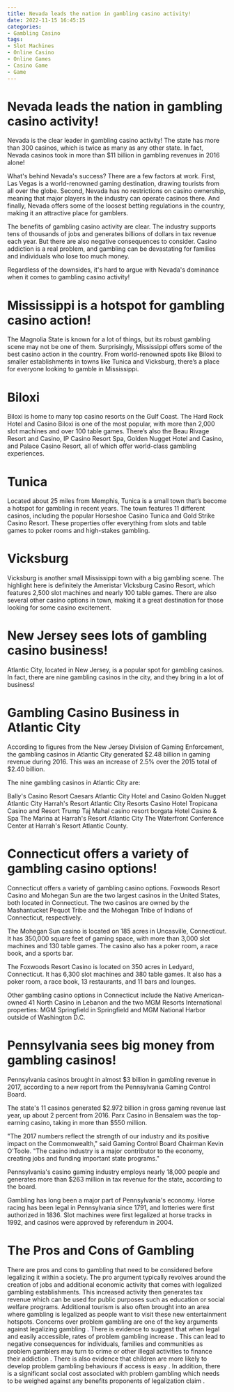 ```yaml
---
title: Nevada leads the nation in gambling casino activity!
date: 2022-11-15 16:45:15
categories:
- Gambling Casino
tags:
- Slot Machines
- Online Casino
- Online Games
- Casino Game
- Game
---
```



#  Nevada leads the nation in gambling casino activity!

Nevada is the clear leader in gambling casino activity! The state has more than 300 casinos, which is twice as many as any other state. In fact, Nevada casinos took in more than $11 billion in gambling revenues in 2016 alone!

What's behind Nevada's success? There are a few factors at work. First, Las Vegas is a world-renowned gaming destination, drawing tourists from all over the globe. Second, Nevada has no restrictions on casino ownership, meaning that major players in the industry can operate casinos there. And finally, Nevada offers some of the loosest betting regulations in the country, making it an attractive place for gamblers.

The benefits of gambling casino activity are clear. The industry supports tens of thousands of jobs and generates billions of dollars in tax revenue each year. But there are also negative consequences to consider. Casino addiction is a real problem, and gambling can be devastating for families and individuals who lose too much money.

Regardless of the downsides, it's hard to argue with Nevada's dominance when it comes to gambling casino activity!

#  Mississippi is a hotspot for gambling casino action!

The Magnolia State is known for a lot of things, but its robust gambling scene may not be one of them. Surprisingly, Mississippi offers some of the best casino action in the country. From world-renowned spots like Biloxi to smaller establishments in towns like Tunica and Vicksburg, there’s a place for everyone looking to gamble in Mississippi.

# Biloxi

Biloxi is home to many top casino resorts on the Gulf Coast. The Hard Rock Hotel and Casino Biloxi is one of the most popular, with more than 2,000 slot machines and over 100 table games. There’s also the Beau Rivage Resort and Casino, IP Casino Resort Spa, Golden Nugget Hotel and Casino, and Palace Casino Resort, all of which offer world-class gambling experiences.

# Tunica

Located about 25 miles from Memphis, Tunica is a small town that’s become a hotspot for gambling in recent years. The town features 11 different casinos, including the popular Horseshoe Casino Tunica and Gold Strike Casino Resort. These properties offer everything from slots and table games to poker rooms and high-stakes gambling.

# Vicksburg

Vicksburg is another small Mississippi town with a big gambling scene. The highlight here is definitely the Ameristar Vicksburg Casino Resort, which features 2,500 slot machines and nearly 100 table games. There are also several other casino options in town, making it a great destination for those looking for some casino excitement.

#  New Jersey sees lots of gambling casino business!

Atlantic City, located in New Jersey, is a popular spot for gambling casinos. In fact, there are nine gambling casinos in the city, and they bring in a lot of business!

# Gambling Casino Business in Atlantic City

According to figures from the New Jersey Division of Gaming Enforcement, the gambling casinos in Atlantic City generated $2.48 billion in gaming revenue during 2016. This was an increase of 2.5% over the 2015 total of $2.40 billion.

The nine gambling casinos in Atlantic City are:

Bally's Casino Resort
Caesars Atlantic City Hotel and Casino
Golden Nugget Atlantic City
Harrah's Resort Atlantic City 
Resorts Casino Hotel
Tropicana Casino and Resort 
Trump Taj Mahal casino resort 
borgata Hotel Casino & Spa 
The Marina at Harrah's Resort Atlantic City
The Waterfront Conference Center at Harrah's Resort Atlantic County.

#  Connecticut offers a variety of gambling casino options!

Connecticut offers a variety of gambling casino options. Foxwoods Resort Casino and Mohegan Sun are the two largest casinos in the United States, both located in Connecticut. The two casinos are owned by the Mashantucket Pequot Tribe and the Mohegan Tribe of Indians of Connecticut, respectively.

The Mohegan Sun casino is located on 185 acres in Uncasville, Connecticut. It has 350,000 square feet of gaming space, with more than 3,000 slot machines and 130 table games. The casino also has a poker room, a race book, and a sports bar.

The Foxwoods Resort Casino is located on 350 acres in Ledyard, Connecticut. It has 6,300 slot machines and 380 table games. It also has a poker room, a race book, 13 restaurants, and 11 bars and lounges.

Other gambling casino options in Connecticut include the Native American-owned 41 North Casino in Lebanon and the two MGM Resorts International properties: MGM Springfield in Springfield and MGM National Harbor outside of Washington D.C.

#  Pennsylvania sees big money from gambling casinos!

Pennsylvania casinos brought in almost $3 billion in gambling revenue in 2017, according to a new report from the Pennsylvania Gaming Control Board.

The state's 11 casinos generated $2.972 billion in gross gaming revenue last year, up about 2 percent from 2016. Parx Casino in Bensalem was the top-earning casino, taking in more than $550 million.

"The 2017 numbers reflect the strength of our industry and its positive impact on the Commonwealth," said Gaming Control Board Chairman Kevin O'Toole. "The casino industry is a major contributor to the economy, creating jobs and funding important state programs."

Pennsylvania's casino gaming industry employs nearly 18,000 people and generates more than $263 million in tax revenue for the state, according to the board.

Gambling has long been a major part of Pennsylvania's economy. Horse racing has been legal in Pennsylvania since 1791, and lotteries were first authorized in 1836. Slot machines were first legalized at horse tracks in 1992, and casinos were approved by referendum in 2004.

# The Pros and Cons of Gambling
There are pros and cons to gambling that need to be considered before legalizing it within a society. The pro argument typically revolves around the creation of jobs and additional economic activity that comes with legalized gambling establishments. This increased activity then generates tax revenue which can be used for public purposes such as education or social welfare programs. Additional tourism is also often brought into an area where gambling is legalized as people want to visit these new entertainment hotspots. 
Concerns over problem gambling are one of the key arguments against legalizing gambling . There is evidence to suggest that when legal and easily accessible, rates of problem gambling increase . This can lead to negative consequences for individuals, families and communities as problem gamblers may turn to crime or other illegal activities to finance their addiction . There is also evidence that children are more likely to develop problem gambling behaviours if access is easy . In addition, there is a significant social cost associated with problem gambling which needs to be weighed against any benefits proponents of legalization claim .